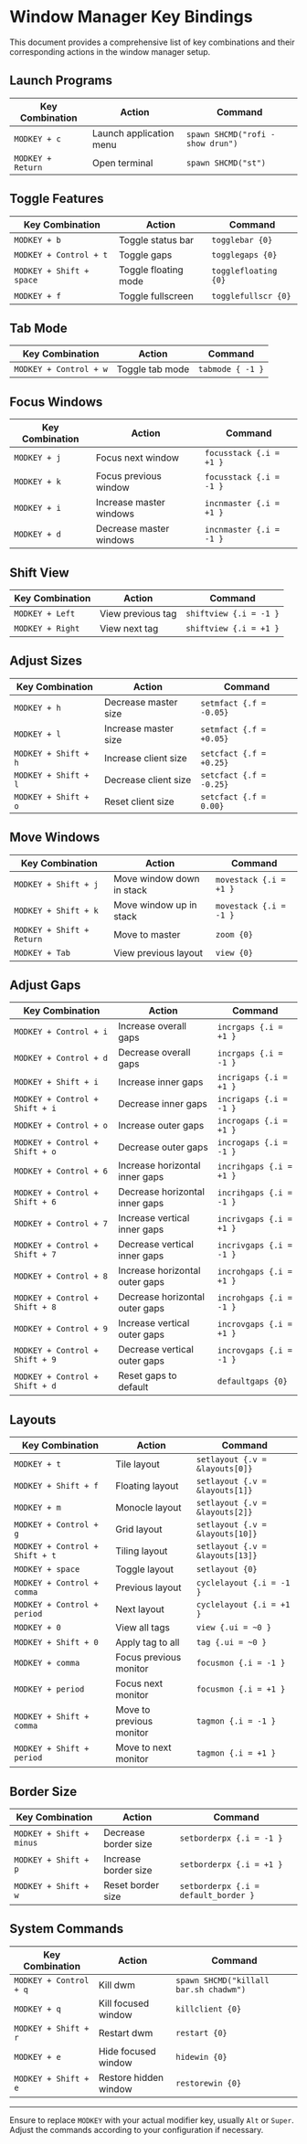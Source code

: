 # Window Manager Key Bindings

This document provides a comprehensive list of key combinations and their corresponding actions in the window manager setup.

## Launch Programs

| Key Combination       | Action                  | Command                                |
|-----------------------|-------------------------|----------------------------------------|
| `MODKEY + c`          | Launch application menu | `spawn SHCMD("rofi -show drun")`       |
| `MODKEY + Return`     | Open terminal           | `spawn SHCMD("st")`                    |

## Toggle Features

| Key Combination             | Action                | Command                |
|-----------------------------|-----------------------|------------------------|
| `MODKEY + b`                | Toggle status bar     | `togglebar {0}`        |
| `MODKEY + Control + t`      | Toggle gaps           | `togglegaps {0}`       |
| `MODKEY + Shift + space`    | Toggle floating mode  | `togglefloating {0}`   |
| `MODKEY + f`                | Toggle fullscreen     | `togglefullscr {0}`    |

## Tab Mode

| Key Combination             | Action                | Command                |
|-----------------------------|-----------------------|------------------------|
| `MODKEY + Control + w`      | Toggle tab mode       | `tabmode { -1 }`       |

## Focus Windows

| Key Combination       | Action                  | Command                                |
|-----------------------|-------------------------|----------------------------------------|
| `MODKEY + j`          | Focus next window       | `focusstack {.i = +1 }`                |
| `MODKEY + k`          | Focus previous window   | `focusstack {.i = -1 }`                |
| `MODKEY + i`          | Increase master windows | `incnmaster {.i = +1 }`                |
| `MODKEY + d`          | Decrease master windows | `incnmaster {.i = -1 }`                |

## Shift View

| Key Combination       | Action                  | Command                                |
|-----------------------|-------------------------|----------------------------------------|
| `MODKEY + Left`       | View previous tag       | `shiftview {.i = -1 }`                 |
| `MODKEY + Right`      | View next tag           | `shiftview {.i = +1 }`                 |

## Adjust Sizes

| Key Combination                | Action                    | Command                               |
|--------------------------------|---------------------------|---------------------------------------|
| `MODKEY + h`                   | Decrease master size      | `setmfact {.f = -0.05}`               |
| `MODKEY + l`                   | Increase master size      | `setmfact {.f = +0.05}`               |
| `MODKEY + Shift + h`           | Increase client size      | `setcfact {.f = +0.25}`               |
| `MODKEY + Shift + l`           | Decrease client size      | `setcfact {.f = -0.25}`               |
| `MODKEY + Shift + o`           | Reset client size         | `setcfact {.f = 0.00}`                |

## Move Windows

| Key Combination                | Action                    | Command                               |
|--------------------------------|---------------------------|---------------------------------------|
| `MODKEY + Shift + j`           | Move window down in stack | `movestack {.i = +1 }`                |
| `MODKEY + Shift + k`           | Move window up in stack   | `movestack {.i = -1 }`                |
| `MODKEY + Shift + Return`      | Move to master            | `zoom {0}`                            |
| `MODKEY + Tab`                 | View previous layout      | `view {0}`                            |

## Adjust Gaps

| Key Combination                   | Action                          | Command                               |
|-----------------------------------|---------------------------------|---------------------------------------|
| `MODKEY + Control + i`            | Increase overall gaps           | `incrgaps {.i = +1 }`                 |
| `MODKEY + Control + d`            | Decrease overall gaps           | `incrgaps {.i = -1 }`                 |
| `MODKEY + Shift + i`              | Increase inner gaps             | `incrigaps {.i = +1 }`                |
| `MODKEY + Control + Shift + i`    | Decrease inner gaps             | `incrigaps {.i = -1 }`                |
| `MODKEY + Control + o`            | Increase outer gaps             | `incrogaps {.i = +1 }`                |
| `MODKEY + Control + Shift + o`    | Decrease outer gaps             | `incrogaps {.i = -1 }`                |
| `MODKEY + Control + 6`            | Increase horizontal inner gaps  | `incrihgaps {.i = +1 }`               |
| `MODKEY + Control + Shift + 6`    | Decrease horizontal inner gaps  | `incrihgaps {.i = -1 }`               |
| `MODKEY + Control + 7`            | Increase vertical inner gaps    | `incrivgaps {.i = +1 }`               |
| `MODKEY + Control + Shift + 7`    | Decrease vertical inner gaps    | `incrivgaps {.i = -1 }`               |
| `MODKEY + Control + 8`            | Increase horizontal outer gaps  | `incrohgaps {.i = +1 }`               |
| `MODKEY + Control + Shift + 8`    | Decrease horizontal outer gaps  | `incrohgaps {.i = -1 }`               |
| `MODKEY + Control + 9`            | Increase vertical outer gaps    | `incrovgaps {.i = +1 }`               |
| `MODKEY + Control + Shift + 9`    | Decrease vertical outer gaps    | `incrovgaps {.i = -1 }`               |
| `MODKEY + Control + Shift + d`    | Reset gaps to default           | `defaultgaps {0}`                     |

## Layouts

| Key Combination                | Action                    | Command                               |
|--------------------------------|---------------------------|---------------------------------------|
| `MODKEY + t`                   | Tile layout               | `setlayout {.v = &layouts[0]}`        |
| `MODKEY + Shift + f`           | Floating layout           | `setlayout {.v = &layouts[1]}`        |
| `MODKEY + m`                   | Monocle layout            | `setlayout {.v = &layouts[2]}`        |
| `MODKEY + Control + g`         | Grid layout               | `setlayout {.v = &layouts[10]}`       |
| `MODKEY + Control + Shift + t` | Tiling layout             | `setlayout {.v = &layouts[13]}`       |
| `MODKEY + space`               | Toggle layout             | `setlayout {0}`                       |
| `MODKEY + Control + comma`     | Previous layout           | `cyclelayout {.i = -1 }`              |
| `MODKEY + Control + period`    | Next layout               | `cyclelayout {.i = +1 }`              |
| `MODKEY + 0`                   | View all tags             | `view {.ui = ~0 }`                    |
| `MODKEY + Shift + 0`           | Apply tag to all          | `tag {.ui = ~0 }`                     |
| `MODKEY + comma`               | Focus previous monitor    | `focusmon {.i = -1 }`                 |
| `MODKEY + period`              | Focus next monitor        | `focusmon {.i = +1 }`                 |
| `MODKEY + Shift + comma`       | Move to previous monitor  | `tagmon {.i = -1 }`                   |
| `MODKEY + Shift + period`      | Move to next monitor      | `tagmon {.i = +1 }`                   |

## Border Size

| Key Combination            | Action                    | Command                               |
|----------------------------|---------------------------|---------------------------------------|
| `MODKEY + Shift + minus`   | Decrease border size      | `setborderpx {.i = -1 }`              |
| `MODKEY + Shift + p`       | Increase border size      | `setborderpx {.i = +1 }`              |
| `MODKEY + Shift + w`       | Reset border size         | `setborderpx {.i = default_border }`  |

## System Commands

| Key Combination                    | Action                    | Command                               |
|------------------------------------|---------------------------|---------------------------------------|
| `MODKEY + Control + q`             | Kill dwm                  | `spawn SHCMD("killall bar.sh chadwm")`|
| `MODKEY + q`                       | Kill focused window       | `killclient {0}`                      |
| `MODKEY + Shift + r`               | Restart dwm               | `restart {0}`                         |
| `MODKEY + e`                       | Hide focused window       | `hidewin {0}`                         |
| `MODKEY + Shift + e`               | Restore hidden window     | `restorewin {0}`                      |

---

Ensure to replace `MODKEY` with your actual modifier key, usually `Alt` or `Super`. Adjust the commands according to your configuration if necessary.